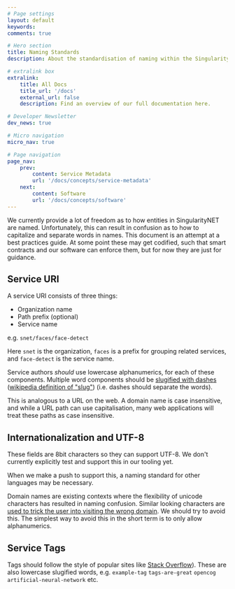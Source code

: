 ```yaml
---
# Page settings
layout: default
keywords:
comments: true

# Hero section
title: Naming Standards
description: About the standardisation of naming within the SingularityNET Network.

# extralink box
extralink:
    title: All Docs
    title_url: '/docs'
    external_url: false
    description: Find an overview of our full documentation here.

# Developer Newsletter
dev_news: true

# Micro navigation
micro_nav: true

# Page navigation
page_nav:
    prev:
        content: Service Metadata
        url: '/docs/concepts/service-metadata'
    next:
        content: Software
        url: '/docs/concepts/software'
---
```


We currently provide a lot of freedom as to how entities in SingularityNET are named. Unfortunately, this can result in confusion as to how to capitalize and separate words in names. This document is an attempt at a best practices guide. At some point these may get codified, such that smart contracts and our software can enforce them, but for now they are just for guidance.

## Service URI
A service URI consists of three things:
- Organization name
- Path prefix (optional)
- Service name

e.g. `snet/faces/face-detect`

Here `snet` is the organization, `faces` is a prefix for grouping related services, and `face-detect` is the service name.

Service authors *should* use lowercase alphanumerics, for each of these components. Multiple word components should
be [slugified with dashes](https://docs.djangoproject.com/en/2.1/ref/utils/#django.utils.text.slugify) ([wikipedia definition of "slug"](https://en.wikipedia.org/wiki/Clean_URL#Slug)) (i.e. dashes should separate the words).

This is analogous to a URL on the web. A domain name is case insensitive, and while a URL path can use capitalisation, many web applications will treat these paths as case insensitive.

## Internationalization and UTF-8
These fields are 8bit characters so they can support UTF-8. We don't currently explicitly test and support this in our tooling yet.

When we make a push to support this, a naming standard for other languages may be necessary.

Domain names are existing contexts where the flexibility of unicode characters has resulted in naming confusion. Similar looking characters are [used to trick the user into visiting the wrong domain](https://en.wikipedia.org/wiki/IDN_homograph_attack). We should try to avoid this. The simplest way to avoid this in the short term is to only allow alphanumerics.

## Service Tags
Tags should follow the style of popular sites like [Stack Overflow](https://stackoverflow.com/)). These are also lowercase slugified words, e.g. `example-tag` `tags-are-great` `opencog` `artificial-neural-network` etc.
